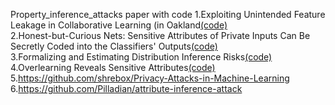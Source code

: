 Property_inference_attacks paper with code
1.Exploiting Unintended Feature Leakage in Collaborative Learning (in Oakland[(code)](https://github.com/csong27/property-inference-collaborative-ml)  
2.Honest-but-Curious Nets: Sensitive Attributes of Private Inputs Can Be Secretly Coded into the Classifiers' Outputs[(code)](https://github.com/mmalekzadeh/honest-but-curious-nets)  
3.Formalizing and Estimating Distribution Inference Risks[(code)](https://github.com/iamgroot42/FormEstDistRisks)  
4.Overlearning Reveals Sensitive Attributes[(code)](https://drive.google.com/file/d/1hu0PhN3pWXe6LobxiPFeYBm8L-vQX2zJ/view)  
5.https://github.com/shrebox/Privacy-Attacks-in-Machine-Learning  
6.https://github.com/Pilladian/attribute-inference-attack  
